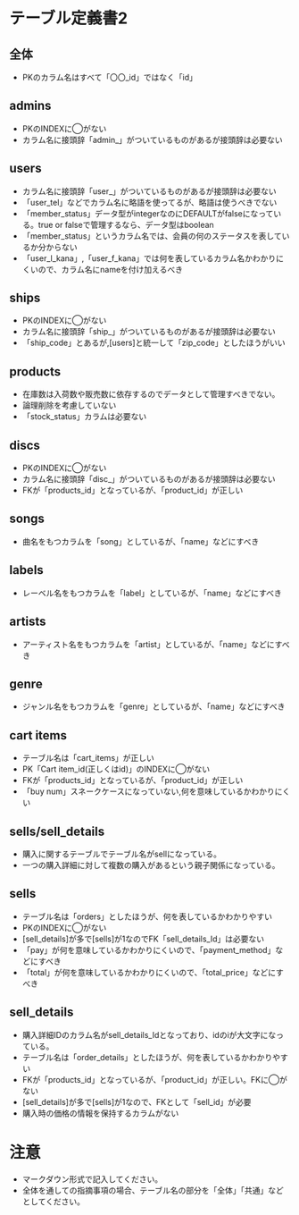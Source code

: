 # テーブル定義書2
## 全体
- PKのカラム名はすべて「〇〇_id」ではなく「id」

## admins
- PKのINDEXに◯がない
- カラム名に接頭辞「admin_」がついているものがあるが接頭辞は必要ない

## users
- カラム名に接頭辞「user_」がついているものがあるが接頭辞は必要ない
- 「user_tel」などでカラム名に略語を使ってるが、略語は使うべきでない
- 「member_status」データ型がintegerなのにDEFAULTがfalseになっている。true or falseで管理するなら、データ型はboolean
- 「member_status」というカラム名では、会員の何のステータスを表しているか分からない
- 「user_l_kana」,「user_f_kana」では何を表しているカラム名かわかりにくいので、カラム名にnameを付け加えるべき

## ships
- PKのINDEXに◯がない
- カラム名に接頭辞「ship_」がついているものがあるが接頭辞は必要ない
- 「ship_code」とあるが,[users]と統一して「zip_code」としたほうがいい

## products
- 在庫数は入荷数や販売数に依存するのでデータとして管理すべきでない。
- 論理削除を考慮していない
- 「stock_status」カラムは必要ない

## discs
- PKのINDEXに◯がない
- カラム名に接頭辞「disc_」がついているものがあるが接頭辞は必要ない
- FKが「products_id」となっているが、「product_id」が正しい

## songs
- 曲名をもつカラムを「song」としているが、「name」などにすべき

## labels
- レーベル名をもつカラムを「label」としているが、「name」などにすべき

## artists
- アーティスト名をもつカラムを「artist」としているが、「name」などにすべき

## genre
- ジャンル名をもつカラムを「genre」としているが、「name」などにすべき

## cart items
- テーブル名は「cart_items」が正しい
- PK「Cart item_id(正しくはid)」のINDEXに◯がない
- FKが「products_id」となっているが、「product_id」が正しい
- 「buy num」スネークケースになっていない,何を意味しているかわかりにくい

## sells/sell_details
- 購入に関するテーブルでテーブル名がsellになっている。
- 一つの購入詳細に対して複数の購入があるという親子関係になっている。

## sells
- テーブル名は「orders」としたほうが、何を表しているかわかりやすい
- PKのINDEXに◯がない
- [sell_details]が多で[sells]が1なのでFK「sell_details_Id」は必要ない
- 「pay」が何を意味しているかわかりにくいので、「payment_method」などにすべき
- 「total」が何を意味しているかわかりにくいので、「total_price」などにすべき

## sell_details
- 購入詳細IDのカラム名がsell_details_Idとなっており、idのiが大文字になっている。
- テーブル名は「order_details」としたほうが、何を表しているかわかりやすい
- FKが「products_id」となっているが、「product_id」が正しい。FKに◯がない
- [sell_details]が多で[sells]が1なので、FKとして「sell_id」が必要
- 購入時の価格の情報を保持するカラムがない


# 注意
* マークダウン形式で記入してください。
* 全体を通しての指摘事項の場合、テーブル名の部分を「全体」「共通」などとしてください。
